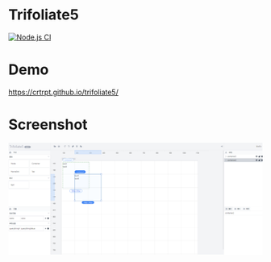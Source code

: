 # Trifoliate5

[![Node.js CI](https://github.com/Crtrpt/trifoliate5/actions/workflows/node.js.yml/badge.svg)](https://github.com/Crtrpt/trifoliate5/actions/workflows/node.js.yml)

# Demo

https://crtrpt.github.io/trifoliate5/

# Screenshot

<img src="./img/img1.png" />
